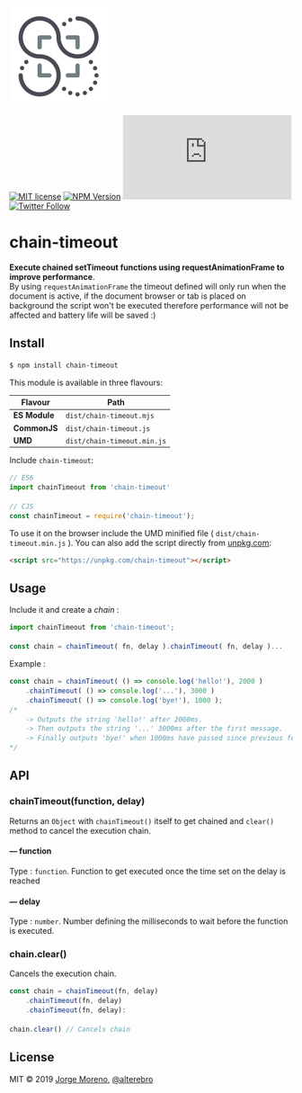 <p>
    <img src="static/chain-timeout.png" alt="chain-timeout" width="175" />
</p>

[![MIT license](https://img.shields.io/github/license/alterebro/chain-timeout.svg)](https://github.com/alterebro/chain-timeout/blob/master/LICENSE) [![NPM Version](https://img.shields.io/npm/v/chain-timeout.svg)](https://www.npmjs.com/package/chain-timeout) [![gzip File Size](http://img.badgesize.io/https://unpkg.com/chain-timeout/dist/chain-timeout.min.js?compression=gzip)](https://unpkg.com/chain-timeout/dist/chain-timeout.min.js) [![Twitter Follow](https://img.shields.io/twitter/follow/alterebro.svg?color=%2338A1F3&style=popout)](https://twitter.com/alterebro)


# chain-timeout

**Execute chained setTimeout functions using requestAnimationFrame to improve performance**. <br>By using `requestAnimationFrame` the timeout defined will only run when the document is active, if the document browser or tab is placed on background the script won't be executed therefore performance will not be affected and battery life will be saved :)


## Install

```sh
$ npm install chain-timeout
```

This module is available in three flavours:

| Flavour       | Path          |
| ------------- | ------------- |
| **ES Module** | `dist/chain-timeout.mjs`      |
| **CommonJS**  | `dist/chain-timeout.js`       |
| **UMD**       | `dist/chain-timeout.min.js`   |

Include `chain-timeout`:

```javascript
// ES6
import chainTimeout from 'chain-timeout'

// CJS
const chainTimeout = require('chain-timeout');
```

To use it on the browser include the UMD minified file ( `dist/chain-timeout.min.js` ).
You can also add the script directly from [unpkg.com](https://unpkg.com/chain-timeout):

```html
<script src="https://unpkg.com/chain-timeout"></script>
```


## Usage

Include it and create a *chain* :

```javascript
import chainTimeout from 'chain-timeout';

const chain = chainTimeout( fn, delay ).chainTimeout( fn, delay )...
```

Example :

```javascript
const chain = chainTimeout( () => console.log('hello!'), 2000 )
    .chainTimeout( () => console.log('...'), 3000 )
    .chainTimeout( () => console.log('bye!'), 1000 );
/*
    -> Outputs the string 'hello!' after 2000ms.
    -> Then outputs the string '...' 3000ms after the first message.
    -> Finally outputs 'bye!' when 1000ms have passed since previous function.
*/
```


## API

### chainTimeout(function, delay)

Returns an `Object` with `chainTimeout()` itself to get chained and `clear()` method to cancel the execution chain.

#### &mdash; function

Type : `function`. Function to get executed once the time set on the delay is reached

#### &mdash; delay

Type : `number`. Number defining the milliseconds to wait before the function is executed.

### chain.clear()

Cancels the execution chain.

```javascript
const chain = chainTimeout(fn, delay)
	.chainTimeout(fn, delay)
	.chainTimeout(fn, delay):

chain.clear() // Cancels chain
```

## License

MIT © 2019 [Jorge Moreno](https://moro.es), [@alterebro](https://twitter.com/alterebro)
